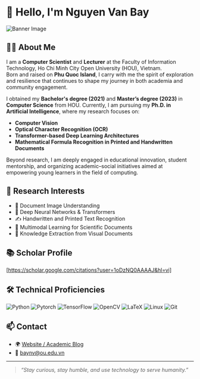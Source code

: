 # 👋 Hello, I'm Nguyen Van Bay

![Banner Image](https://upload.wikimedia.org/wikipedia/commons/thumb/9/91/Octicons-mark-github.svg/2048px-Octicons-mark-github.svg.png)

## 🧑‍🔬 About Me

I am a **Computer Scientist** and **Lecturer** at the Faculty of Information Technology, Ho Chi Minh City Open University (HOU), Vietnam.  
Born and raised on **Phu Quoc Island**, I carry with me the spirit of exploration and resilience that continues to shape my journey in both academia and community engagement.

I obtained my **Bachelor's degree (2021)** and **Master’s degree (2023)** in **Computer Science** from HOU. Currently, I am pursuing my **Ph.D. in Artificial Intelligence**, where my research focuses on:

- **Computer Vision**
- **Optical Character Recognition (OCR)**
- **Transformer-based Deep Learning Architectures**
- **Mathematical Formula Recognition in Printed and Handwritten Documents**

Beyond research, I am deeply engaged in educational innovation, student mentorship, and organizing academic–social initiatives aimed at empowering young learners in the field of computing.

## 🔬 Research Interests

- 📄 Document Image Understanding
- 🧠 Deep Neural Networks & Transformers
- ✍️ Handwritten and Printed Text Recognition
- 🤖 Multimodal Learning for Scientific Documents
- 🔎 Knowledge Extraction from Visual Documents

## 📚 Scholar Profile
 [https://scholar.google.com/citations?user=1oDzNQ0AAAAJ&hl=vi]


## 🛠️ Technical Proficiencies

![Python](https://img.shields.io/badge/-Python-3776AB?style=flat-square&logo=python&logoColor=white)
![Pytorch](https://img.shields.io/badge/-PyTorch-EE4C2C?style=flat-square&logo=pytorch&logoColor=white)
![TensorFlow](https://img.shields.io/badge/-TensorFlow-FF6F00?style=flat-square&logo=tensorflow&logoColor=white)
![OpenCV](https://img.shields.io/badge/-OpenCV-5C3EE8?style=flat-square&logo=opencv&logoColor=white)
![LaTeX](https://img.shields.io/badge/-LaTeX-008080?style=flat-square&logo=latex&logoColor=white)
![Linux](https://img.shields.io/badge/-Linux-FCC624?style=flat-square&logo=linux&logoColor=black)
![Git](https://img.shields.io/badge/-Git-F05032?style=flat-square&logo=git&logoColor=white)

## 📫 Contact

- 🌍 [Website / Academic Blog](https://blog.baynv.io.vn)
- 📧 baynv@ou.edu.vn

---

> *“Stay curious, stay humble, and use technology to serve humanity.”*
